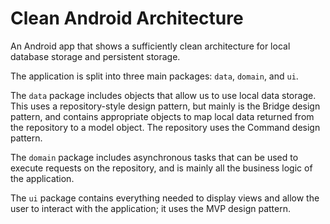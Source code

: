 # Clean Android Architecture
An Android app that shows a sufficiently clean architecture for local database storage and persistent storage.

The application is split into three main packages: `data`, `domain`, and `ui`.

The `data` package includes objects that allow us to use local data storage. This uses a repository-style design pattern, but mainly is the Bridge design pattern, and contains appropriate objects to map local data returned from the repository to a model object. The repository uses the Command design pattern.

The `domain` package includes asynchronous tasks that can be used to execute requests on the repository, and is mainly all the business logic of the application.

The `ui` package contains everything needed to display views and allow the user to interact with the application; it uses the MVP design pattern.
